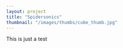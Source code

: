 ```yaml
---
layout: project
title: "Spidersonics"
thumbnail: "/images/thumbs/cube_thumb.jpg"
---
```


This is just a test
